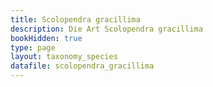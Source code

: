 ```yaml
---
title: Scolopendra gracillima
description: Die Art Scolopendra gracillima
bookHidden: true
type: page
layout: taxonomy_species
datafile: scolopendra_gracillima
---
```


